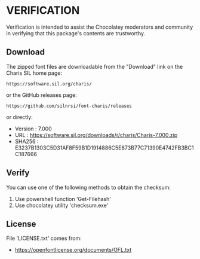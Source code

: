 # VERIFICATION
Verification is intended to assist the Chocolatey moderators and community in verifying that this package's contents are trustworthy.

## Download
The zipped font files are downloadable from the "Download" link on the Charis SIL home page:

    https://software.sil.org/charis/

or the GitHub releases page:

    https://github.com/silnrsi/font-charis/releases

or directly:

- Version : 7.000
- URL     : https://software.sil.org/downloads/r/charis/Charis-7.000.zip
- SHA256  : E3237B1303C5D31AF8F59B1D1914886C5E873B77C71390E4742FB3BC1C187666

## Verify
You can use one of the following methods to obtain the checksum:
1. Use powershell function 'Get-Filehash'
2. Use chocolatey utility 'checksum.exe'


## License
File 'LICENSE.txt' comes from:

- https://openfontlicense.org/documents/OFL.txt
